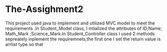 # The-Assighment2
 This project used java to implement  and utilized MVC model to meet the requirements .In Student_Model class, I intialized the attributes of ID;Name; Math_Mark
 ;Science_Mark.In Student_Controller class I used 2 methods sepreately inplement the requiremnets,the first one I set the return value is arrlist type so that 
	
